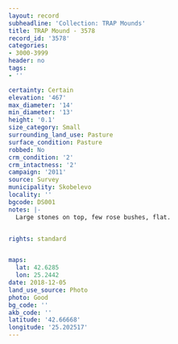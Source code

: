 ```yaml
---
layout: record
subheadline: 'Collection: TRAP Mounds'
title: TRAP Mound - 3578
record_id: '3578'
categories:
- 3000-3999
header: no
tags:
- ''

certainty: Certain
elevation: '467'
max_diameter: '14'
min_diameter: '13'
height: '0.1'
size_category: Small
surrounding_land_use: Pasture
surface_condition: Pasture
robbed: No
crm_condition: '2'
crm_intactness: '2'
campaign: '2011'
source: Survey
municipality: Skobelevo
locality: ''
bgcode: DS001
notes: |-
  Large stones on top, few rose bushes, flat.


rights: standard


maps:
  lat: 42.6285
  lon: 25.2442
date: 2018-12-05
land_use_source: Photo
photo: Good
bg_code: ''
akb_code: ''
latitude: '42.66668'
longitude: '25.202517'
---
```

